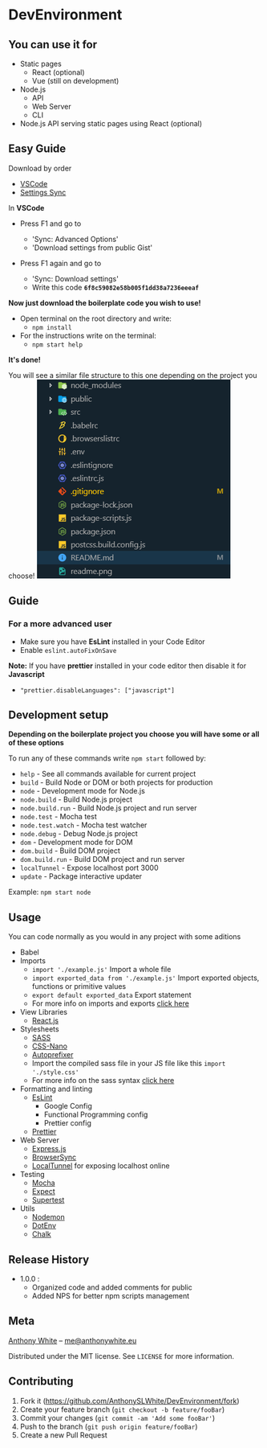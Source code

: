 # DevEnvironment

## You can use it for

- Static pages
  - React (optional)
  - Vue (still on development)
- Node.js
  - API
  - Web Server
  - CLI
- Node.js API serving static pages using React (optional)

## Easy Guide

Download by order

- [VSCode]
- [Settings Sync]

In **VSCode**

- Press F1 and go to

  - 'Sync: Advanced Options'
  - 'Download settings from public Gist'

- Press F1 again and go to
  - 'Sync: Download settings'
  - Write this code **`6f8c59082e58b005f1dd38a7236eeeaf`**

**Now just download the boilerplate code you wish to use!**

- Open terminal on the root directory and write:
  - `npm install`
- For the instructions write on the terminal:
  - `npm start help`

**It's done!**

You will see a similar file structure to this one depending on the project you choose!
![image](readme.png "Node-React-API file structure")

## Guide

### For a more advanced user

- Make sure you have **EsLint** installed in your Code Editor
- Enable `eslint.autoFixOnSave`

**Note:**
If you have **prettier** installed in your code editor then disable it for **Javascript**

- `"prettier.disableLanguages": ["javascript"]`

## Development setup

**Depending on the boilerplate project you choose you will have some or all of these options**

To run any of these commands write `npm start` followed by:

- `help` - See all commands available for current project
- `build` - Build Node or DOM or both projects for production
- `node` - Development mode for Node.js
- `node.build` - Build Node.js project
- `node.build.run` - Build Node.js project and run server
- `node.test` - Mocha test
- `node.test.watch` - Mocha test watcher
- `node.debug` - Debug Node.js project
- `dom` - Development mode for DOM
- `dom.build` - Build DOM project
- `dom.build.run` - Build DOM project and run server
- `localTunnel` - Expose localhost port 3000
- `update` - Package interactive updater

Example: `npm start node`

<!-- _For more examples and usage, please refer to the [Wiki][wiki]._ -->

## Usage

You can code normally as you would in any project with some aditions

- Babel
- Imports
  - `import './example.js'` Import a whole file
  - `import exported_data from './example.js'` Import exported objects, functions or primitive values
  - `export default exported_data` Export statement
  - For more info on imports and exports [click here][import-export]
- View Libraries
  - [React.js]
- Stylesheets
  - [SASS]
  - [CSS-Nano]
  - [Autoprefixer]
  - Import the compiled sass file in your JS file like this `import './style.css'`
  - For more info on the sass syntax [click here][sass-guide]
- Formatting and linting
  - [EsLint]
    - Google Config
    - Functional Programming config
    - Prettier config
  - [Prettier]
- Web Server
  - [Express.js]
  - [BrowserSync]
  - [LocalTunnel] for exposing localhost online
- Testing
  - [Mocha]
  - [Expect]
  - [Supertest]
- Utils
  - [Nodemon]
  - [DotEnv]
  - [Chalk]

## Release History

- 1.0.0 :
  - Organized code and added comments for public
  - Added NPS for better npm scripts management

## Meta

[Anthony White] – me@anthonywhite.eu

Distributed under the MIT license. See `LICENSE` for more information.

## Contributing

1. Fork it (<https://github.com/AnthonySLWhite/DevEnvironment/fork>)
2. Create your feature branch (`git checkout -b feature/fooBar`)
3. Commit your changes (`git commit -am 'Add some fooBar'`)
4. Push to the branch (`git push origin feature/fooBar`)
5. Create a new Pull Request

<!-- Markdown link & img dfn's -->

[settings sync]: https://marketplace.visualstudio.com/items?itemName=Shan.code-settings-sync
[vscode]: https://code.visualstudio.com/
[import-export]: https://hackernoon.com/import-export-default-require-commandjs-javascript-nodejs-es6-vs-cheatsheet-different-tutorial-example-5a321738b50f
[react.js]: https://reactjs.org/
[sass]: https://sass-lang.com
[autoprefixer]: https://github.com/postcss/autoprefixer#readme
[css-nano]: https://github.com/cssnano/cssnano
[sass-guide]: https://sass-lang.com/guide
[eslint]: https://eslint.org/
[prettier]: https://prettier.io/
[express.js]: http://expressjs.com/
[browsersync]: https://www.browsersync.io/
[localtunnel]: https://localtunnel.github.io/www/
[mocha]: https://mochajs.org/
[expect]: https://devhints.io/expectjs
[supertest]: https://github.com/visionmedia/supertest#readme
[nodemon]: https://nodemon.io/
[dotenv]: https://github.com/motdotla/dotenv#readme
[chalk]: https://github.com/chalk/chalk#readme
[wiki]: https://github.com/yourname/yourproject/wiki
[anthony white]: https://anthonywhite.eu
